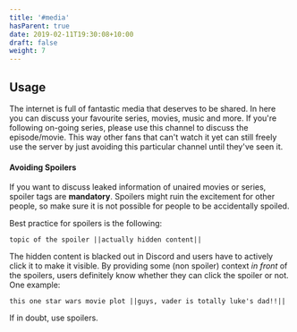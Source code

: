```yaml
---
title: '#media'
hasParent: true
date: 2019-02-11T19:30:08+10:00
draft: false
weight: 7
---
```


## Usage

The internet is full of fantastic media that deserves to be shared. In here you can discuss your favourite series, movies, music and more. If you're following on-going series, please use this channel to discuss the episode/movie. This way other fans that can't watch it yet can still freely use the server by just avoiding this particular channel until they've seen it.

#### Avoiding Spoilers

If you want to discuss leaked information of unaired movies or series, spoiler tags are **mandatory**. Spoilers might ruin the excitement for other people, so make sure it is not possible for people to be accidentally spoiled.

Best practice for spoilers is the following:

`topic of the spoiler ||actually hidden content||`

The hidden content is blacked out in Discord and users have to actively click it to make it visible. By providing some (non spoiler) context *in front* of the spoilers, users definitely know whether they can click the spoiler or not. One example:

`this one star wars movie plot ||guys, vader is totally luke's dad!!||`

If in doubt, use spoilers. 